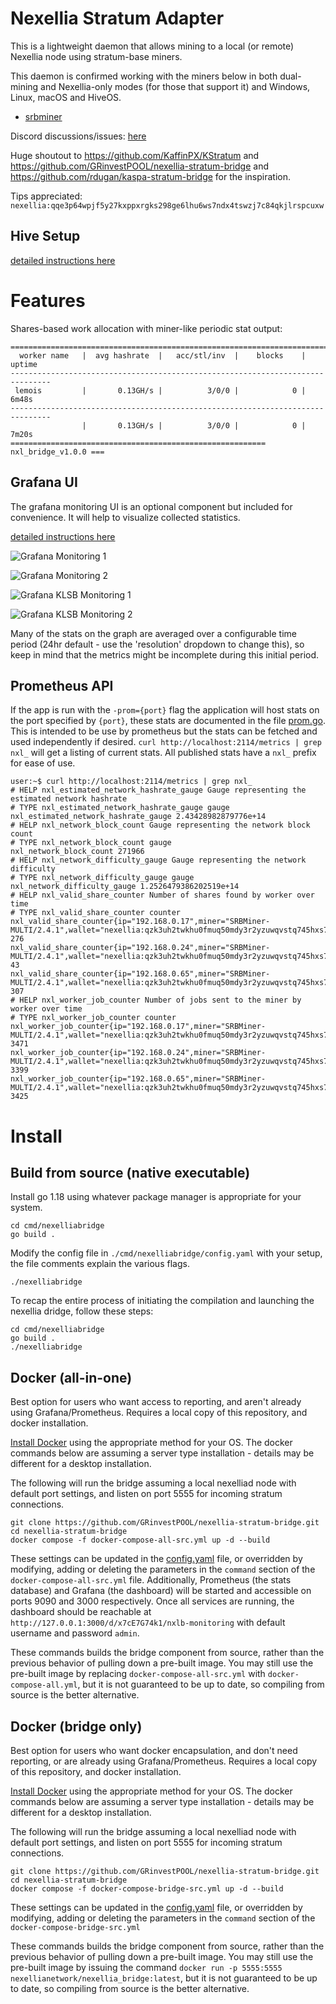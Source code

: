 # Nexellia Stratum Adapter

This is a lightweight daemon that allows mining to a local (or remote)
Nexellia node using stratum-base miners.

This daemon is confirmed working with the miners below in both dual-mining
and Nexellia-only modes (for those that support it) and Windows, Linux,
macOS and HiveOS.

- [srbminer](https://github.com/doktor83/SRBMiner-Multi/releases)

Discord discussions/issues: [here](https://discord.gg/pPNESjGfb5)

Huge shoutout to https://github.com/KaffinPX/KStratum and
https://github.com/GRinvestPOOL/nexellia-stratum-bridge and
https://github.com/rdugan/kaspa-stratum-bridge for the inspiration.

Tips appreciated: `nexellia:qqe3p64wpjf5y27kxppxrgks298ge6lhu6ws7ndx4tswzj7c84qkjlrspcuxw`

## Hive Setup

[detailed instructions here](docs/hive-setup.md)

# Features

Shares-based work allocation with miner-like periodic stat output:

```
===============================================================================
  worker name   |  avg hashrate  |   acc/stl/inv  |    blocks    |    uptime
-------------------------------------------------------------------------------
 lemois         |       0.13GH/s |          3/0/0 |            0 |       6m48s
-------------------------------------------------------------------------------
                |       0.13GH/s |          3/0/0 |            0 |       7m20s
========================================================= nxl_bridge_v1.0.0 ===
```

## Grafana UI

The grafana monitoring UI is an optional component but included for
convenience. It will help to visualize collected statistics.

[detailed instructions here](docs/monitoring-setup.md)

![Grafana Monitoring 1](docs/images/grafana-1.png)

![Grafana Monitoring 2](docs/images/grafana-2.png)

![Grafana KLSB Monitoring 1](docs/images/grafana-3.png)

![Grafana KLSB Monitoring 2](docs/images/grafana-4.png)

Many of the stats on the graph are averaged over a configurable time
period (24hr default - use the 'resolution' dropdown to change this), so
keep in mind that the metrics might be incomplete during this initial
period.

## Prometheus API

If the app is run with the `-prom={port}` flag the application will host
stats on the port specified by `{port}`, these stats are documented in
the file [prom.go](src/nexelliastratum/prom.go). This is intended to be use
by prometheus but the stats can be fetched and used independently if
desired. `curl http://localhost:2114/metrics | grep nxl_` will get a
listing of current stats. All published stats have a `nxl_` prefix for
ease of use.

```
user:~$ curl http://localhost:2114/metrics | grep nxl_
# HELP nxl_estimated_network_hashrate_gauge Gauge representing the estimated network hashrate
# TYPE nxl_estimated_network_hashrate_gauge gauge
nxl_estimated_network_hashrate_gauge 2.43428982879776e+14
# HELP nxl_network_block_count Gauge representing the network block count
# TYPE nxl_network_block_count gauge
nxl_network_block_count 271966
# HELP nxl_network_difficulty_gauge Gauge representing the network difficulty
# TYPE nxl_network_difficulty_gauge gauge
nxl_network_difficulty_gauge 1.2526479386202519e+14
# HELP nxl_valid_share_counter Number of shares found by worker over time
# TYPE nxl_valid_share_counter counter
nxl_valid_share_counter{ip="192.168.0.17",miner="SRBMiner-MULTI/2.4.1",wallet="nexellia:qzk3uh2twkhu0fmuq50mdy3r2yzuwqvstq745hxs7tet25hfd4egcafcdmpdl",worker="002"} 276
nxl_valid_share_counter{ip="192.168.0.24",miner="SRBMiner-MULTI/2.4.1",wallet="nexellia:qzk3uh2twkhu0fmuq50mdy3r2yzuwqvstq745hxs7tet25hfd4egcafcdmpdl",worker="003"} 43
nxl_valid_share_counter{ip="192.168.0.65",miner="SRBMiner-MULTI/2.4.1",wallet="nexellia:qzk3uh2twkhu0fmuq50mdy3r2yzuwqvstq745hxs7tet25hfd4egcafcdmpdl",worker="001"} 307
# HELP nxl_worker_job_counter Number of jobs sent to the miner by worker over time
# TYPE nxl_worker_job_counter counter
nxl_worker_job_counter{ip="192.168.0.17",miner="SRBMiner-MULTI/2.4.1",wallet="nexellia:qzk3uh2twkhu0fmuq50mdy3r2yzuwqvstq745hxs7tet25hfd4egcafcdmpdl",worker="002"} 3471
nxl_worker_job_counter{ip="192.168.0.24",miner="SRBMiner-MULTI/2.4.1",wallet="nexellia:qzk3uh2twkhu0fmuq50mdy3r2yzuwqvstq745hxs7tet25hfd4egcafcdmpdl",worker="003"} 3399
nxl_worker_job_counter{ip="192.168.0.65",miner="SRBMiner-MULTI/2.4.1",wallet="nexellia:qzk3uh2twkhu0fmuq50mdy3r2yzuwqvstq745hxs7tet25hfd4egcafcdmpdl",worker="001"} 3425
```

# Install

## Build from source (native executable)

Install go 1.18 using whatever package manager is appropriate for your
system.

```
cd cmd/nexelliabridge
go build .
```

Modify the config file in `./cmd/nexelliabridge/config.yaml` with your setup,
the file comments explain the various flags.

```
./nexelliabridge
```

To recap the entire process of initiating the compilation and launching
the nexellia dridge, follow these steps:

```
cd cmd/nexelliabridge
go build .
./nexelliabridge
```

## Docker (all-in-one)

Best option for users who want access to reporting, and aren't already
using Grafana/Prometheus. Requires a local copy of this repository, and
docker installation.

[Install Docker](https://docs.docker.com/engine/install/) using the
appropriate method for your OS. The docker commands below are assuming a
server type installation - details may be different for a desktop
installation.

The following will run the bridge assuming a local nexelliad node with
default port settings, and listen on port 5555 for incoming stratum
connections.

```
git clone https://github.com/GRinvestPOOL/nexellia-stratum-bridge.git
cd nexellia-stratum-bridge
docker compose -f docker-compose-all-src.yml up -d --build
```

These settings can be updated in the [config.yaml](cmd/nexelliabridge/config.yaml)
file, or overridden by modifying, adding or deleting the parameters in the
`command` section of the `docker-compose-all-src.yml` file. Additionally,
Prometheus (the stats database) and Grafana (the dashboard) will be
started and accessible on ports 9090 and 3000 respectively. Once all
services are running, the dashboard should be reachable at
`http://127.0.0.1:3000/d/x7cE7G74k1/nxlb-monitoring` with default
username and password `admin`.

These commands builds the bridge component from source, rather than
the previous behavior of pulling down a pre-built image. You may still
use the pre-built image by replacing `docker-compose-all-src.yml` with
`docker-compose-all.yml`, but it is not guaranteed to be up to date, so
compiling from source is the better alternative.

## Docker (bridge only)

Best option for users who want docker encapsulation, and don't need
reporting, or are already using Grafana/Prometheus. Requires a local
copy of this repository, and docker installation.

[Install Docker](https://docs.docker.com/engine/install/) using the
appropriate method for your OS. The docker commands below are assuming a
server type installation - details may be different for a desktop
installation.

The following will run the bridge assuming a local nexelliad node with
default port settings, and listen on port 5555 for incoming stratum
connections.

```
git clone https://github.com/GRinvestPOOL/nexellia-stratum-bridge.git
cd nexellia-stratum-bridge
docker compose -f docker-compose-bridge-src.yml up -d --build
```

These settings can be updated in the [config.yaml](cmd/nexelliabridge/config.yaml)
file, or overridden by modifying, adding or deleting the parameters in the
`command` section of the `docker-compose-bridge-src.yml`

These commands builds the bridge component from source, rather than the
previous behavior of pulling down a pre-built image. You may still use
the pre-built image by issuing the command `docker run -p 5555:5555 nexellianetwork/nexellia_bridge:latest`,
but it is not guaranteed to be up to date, so compiling from source is
the better alternative.
